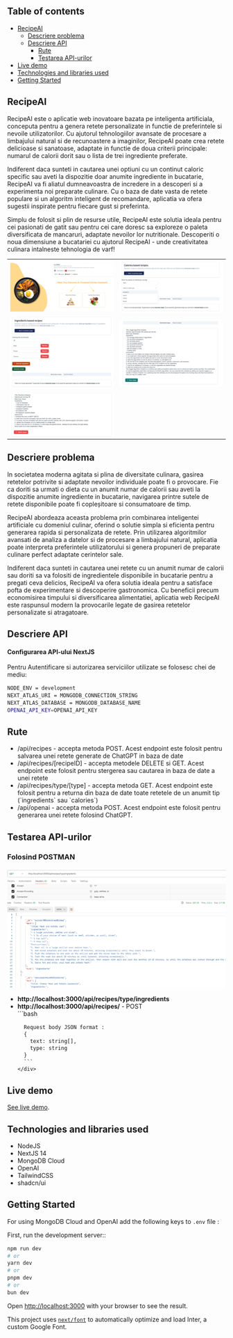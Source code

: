 ## Table of contents

- [RecipeAI](#recipeai)
  - [Descriere problema](#descriere-problema)
  - [Descriere API](#descriere-api)
    - [Rute](#rute)
    - [Testarea API-urilor](#testarea-api-urilor)
- [Live demo](#live-demo)
- [Technologies and libraries used](#technologies-and-libraries-used)
- [Getting Started](#getting-started)

## RecipeAI

<p>RecipeAI este o aplicatie web inovatoare bazata pe inteligenta artificiala, conceputa pentru a genera retete personalizate in functie de preferintele si nevoile utilizatorilor. Cu ajutorul tehnologiilor avansate de procesare a limbajului natural si de recunoastere a imaginilor, RecipeAI poate crea retete delicioase si sanatoase, adaptate in functie de doua criterii principale: numarul de calorii dorit sau o lista de trei ingrediente preferate.</p>
<p>Indiferent daca sunteti in cautarea unei optiuni cu un continut caloric specific sau aveti la dispozitie doar anumite ingrediente in bucatarie, RecipeAI va fi aliatul dumneavoastra de incredere in a descoperi si a experimenta noi preparate culinare. Cu o baza de date vasta de retete populare si un algoritm inteligent de recomandare, aplicatia va ofera sugestii inspirate pentru fiecare gust si preferinta.</p>
<p>Simplu de folosit si plin de resurse utile, RecipeAI este solutia ideala pentru cei pasionati de gatit sau pentru cei care doresc sa exploreze o paleta diversificata de mancaruri, adaptate nevoilor lor nutritionale. Descoperiti o noua dimensiune a bucatariei cu ajutorul RecipeAI - unde creativitatea culinara intalneste tehnologia de varf!</p>

<table>
  <tr>
    <td> <img src="./public/app/homePage.png"  alt="1"></td>
    <td><img src="./public/app/caloriesPage.png" alt="2"></td>
   </tr> 
   <tr>
      <td><img src="./public/app/ingredientsPage.png" alt="3"></td>
      <td><img src="./public/app/saveRecipe.png" align="right" alt="4"></td>
  </tr>
  <tr>
    <td><img src="./public/app/deleteRecipe.png" align="right" alt="5"></td>
  </tr>
</table>

## Descriere problema
<p>In societatea moderna agitata si plina de diversitate culinara, gasirea retetelor potrivite si adaptate nevoilor individuale poate fi o provocare. Fie ca doriti sa urmati o dieta cu un anumit numar de calorii sau aveti la dispozitie anumite ingrediente in bucatarie, navigarea printre sutele de retete disponibile poate fi copleșitoare si consumatoare de timp.</p>
<p>RecipeAI abordeaza aceasta problema prin combinarea inteligentei artificiale cu domeniul culinar, oferind o solutie simpla si eficienta pentru generarea rapida si personalizata de retete. Prin utilizarea algoritmilor avansati de analiza a datelor si de procesare a limbajului natural, aplicatia poate interpreta preferintele utilizatorului si genera propuneri de preparate culinare perfect adaptate cerintelor sale.</p>
<p>Indiferent daca sunteti in cautarea unei retete cu un anumit numar de calorii sau doriti sa va folositi de ingredientele disponibile in bucatarie pentru a pregati ceva delicios, RecipeAI va ofera solutia ideala pentru a satisface pofta de experimentare si descoperire gastronomica. Cu beneficii precum economisirea timpului si diversificarea alimentatiei, aplicatia web RecipeAI este raspunsul modern la provocarile legate de gasirea retetelor personalizate si atragatoare.</p>

## Descriere API
<h4>Configurarea API-ului NextJS</h4>
<p>Pentru Autentificare si autorizarea serviciilor utilizate se folosesc chei de mediu:</p>

```bash
NODE_ENV = development
NEXT_ATLAS_URI = MONGODB_CONNECTION_STRING
NEXT_ATLAS_DATABASE = MONGODB_DATABASE_NAME
OPENAI_API_KEY=OPENAI_API_KEY
```

## Rute
<ul>
  <li>/api/recipes - accepta metoda POST. Acest endpoint este folosit pentru salvarea unei retete generate de ChatGPT in baza de date</li>
  <li>/api/recipes/[recipeID] - accepta metodele DELETE si GET. Acest endpoint este folosit pentru stergerea sau cautarea in baza de date a unei retete</li>
  <li>/api/recipes/type/[type] - accepta metoda GET. Acest endpoint este folosit pentru a returna din baza de date toate retetele de un anumit tip (`ingredients` sau `calories`)</li>
  <li>/api/openai - accepta metoda POST. Acest endpoint este folosit pentru generarea unei retete folosind ChatGPT.</li>
</ul>

## Testarea API-urilor

<h3>Folosind POSTMAN</h3>
<p>
  <img src="./public/app/testareApi.png"  alt="1">
</p>

<ul>
  <li><b>http://localhost:3000/api/recipes/type/ingredients</b></li>
  <li><b>http://localhost:3000/api/recipes/</b> - POST
    <div>
      ```bash
    
      Request body JSON format : 
      {
        text: string[],
        type: string
      }
      ```
    </div>
  </li>
</ul>



## Live demo

[See live demo](https://recipe-ai-dusky.vercel.app/).

## Technologies and libraries used

- NodeJS
- NextJS 14
- MongoDB Cloud
- OpenAI
- TailwindCSS
- shadcn/ui

## Getting Started

For using MongoDB Cloud and OpenAI add the following keys to `.env` file :


First, run the development server::

```bash
npm run dev
# or
yarn dev
# or
pnpm dev
# or
bun dev
```

Open [http://localhost:3000](http://localhost:3000) with your browser to see the result.

This project uses [`next/font`](https://nextjs.org/docs/basic-features/font-optimization) to automatically optimize and load Inter, a custom Google Font.
